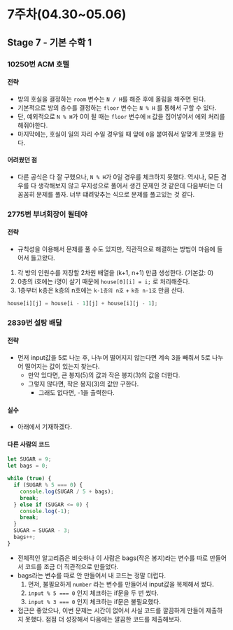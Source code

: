 # 7주차(04.30~05.06)

## Stage 7 - 기본 수학 1

### 10250번 ACM 호텔

#### 전략

- 방의 호실을 결정하는 `room` 변수는 `N / H`를 해준 후에 올림을 해주면 된다.
- 기본적으로 방의 층수를 결정하는 `floor` 변수는 `N % H` 를 통해서 구할 수 있다.
- 단, 예외적으로 `N % H`가 0이 될 때는 `floor` 변수에 `H` 값을 집어넣어서 에외 처리를 해줘야한다.
- 마지막에는, 호실이 일의 자리 수일 경우일 때 앞에 `0`을 붙여줘서 알맞게 포맷을 한다.

#### 어려웠던 점

- 다른 공식은 다 잘 구했으나, `N % H`가 0일 경우를 체크하지 못했다. 역시나, 모든 경우를 다 생각해보지 않고 무지성으로 풀어서 생긴 문제인 것 같은데 다음부터는 더 꼼꼼히 문제를 풀자. 너무 떄려맞추는 식으로 문제를 풀고있는 것 같다.

### 2775번 부녀회장이 될테야

#### 전략

- 규칙성을 이용해서 문제를 풀 수도 있지만, 직관적으로 해결하는 방법이 마음에 들어서 들고왔다.

1. 각 방의 인원수를 저장할 2차원 배열을 (k+1, n+1) 만큼 생성한다. (기본값: 0)
2. 0층의 i호에는 i명이 살기 때문에 `house[0][i] = i;` 로 처리해준다.
3. 1층부터 k층은 k층의 n호에는 `k-1층의 n호` + `k층 n-1호` 만큼 산다.

```js
house[i][j] = house[i - 1][j] + house[i][j - 1];
```

### 2839번 설탕 배달

#### 전략

- 먼저 input값을 5로 나눈 후, 나누어 떨어지지 않는다면 계속 3을 빼줘서 5로 나누어 떨어지는 값이 있는지 찾는다.
  - 만약 있다면, 큰 봉지(5)의 값과 작은 봉지(3)의 값을 더한다.
  - 그렇지 않다면, 작은 봉지(3)의 값만 구한다.
    - 그래도 없다면, -1을 출력한다.

#### 실수

- 아래에서 기재하겠다.

#### 다른 사람의 코드

```js
let SUGAR = 9;
let bags = 0;

while (true) {
  if (SUGAR % 5 === 0) {
    console.log(SUGAR / 5 + bags);
    break;
  } else if (SUGAR <= 0) {
    console.log(-1);
    break;
  }
  SUGAR = SUGAR - 3;
  bags++;
}
```

- 전체적인 알고리즘은 비슷하나 이 사람은 bags(작은 봉지)라는 변수를 따로 만들어서 코드를 조금 더 직관적으로 만들었다.
- bags라는 변수를 따로 안 만들어서 내 코드는 정말 더럽다.
  1. 먼저, 불필요하게 `number` 라는 변수를 만들어서 input값을 복제해서 썼다.
  2. `input % 5 === 0` 인지 체크하는 if문을 두 번 썼다.
  3. `input % 3 === 0` 인지 체크하는 if문은 불필요했다.
- 접근은 좋았으나, 이번 문제는 시간이 없어서 사실 코드를 깔끔하게 만들어 제출하지 못했다. 점점 더 성장해서 다음에는 깔끔한 코드를 제출해보자.
